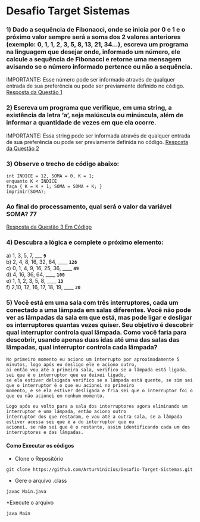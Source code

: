 # Desafio Target Sistemas

### 1) Dado a sequência de Fibonacci, onde se inicia por 0 e 1 e o próximo valor sempre será a soma dos 2 valores anteriores (exemplo: 0, 1, 1, 2, 3, 5, 8, 13, 21, 34...), escreva um programa na linguagem que desejar onde, informado um número, ele calcule a sequência de Fibonacci e retorne uma mensagem avisando se o número informado pertence ou não a sequência. 
IMPORTANTE: Esse número pode ser informado através de qualquer entrada de sua preferência ou pode ser previamente definido no código.
[Resposta da Questão 1](https://github.com/ArturVinicius/Desafio-Target-Sistemas/blob/main/Fibonacci/Fibonacci.java)


### 2) Escreva um programa que verifique, em uma string, a existência da letra ‘a’, seja maiúscula ou minúscula, além de informar a quantidade de vezes em que ela ocorre. 
IMPORTANTE: Essa string pode ser informada através de qualquer entrada de sua preferência ou pode ser previamente definida no código. 
[Resposta da Questão 2](https://github.com/ArturVinicius/Desafio-Target-Sistemas/blob/main/CharA/CharA.java)

### 3) Observe o trecho de código abaixo: 
```
int INDICE = 12, SOMA = 0, K = 1;
enquanto K < INDICE
faça { K = K + 1; SOMA = SOMA + K; }
imprimir(SOMA); 

```
### Ao final do processamento, qual será o valor da variável SOMA? 77
[Resposta da Questão 3 Em Código](https://github.com/ArturVinicius/Desafio-Target-Sistemas/blob/main/Soma/Soma.java)

### 4) Descubra a lógica e complete o próximo elemento: 
a) 1, 3, 5, 7, ___ <strong><code>9</code></strong> <br>
b) 2, 4, 8, 16, 32, 64, ____ <strong><code>128</code></strong> <br>
c) 0, 1, 4, 9, 16, 25, 36, ____ <strong><code>49</code></strong> <br>
d) 4, 16, 36, 64, ____ <strong><code>100</code></strong> <br>
e) 1, 1, 2, 3, 5, 8, ____ <strong><code>13</code></strong> <br>
f) 2,10, 12, 16, 17, 18, 19, ____ <strong><code>20</code></strong> <br>

### 5) Você está em uma sala com três interruptores, cada um conectado a uma lâmpada em salas diferentes. Você não pode ver as lâmpadas da sala em que está, mas pode ligar e desligar os interruptores quantas vezes quiser. Seu objetivo é descobrir qual interruptor controla qual lâmpada. Como você faria para descobrir, usando apenas duas idas até uma das salas das lâmpadas, qual interruptor controla cada lâmpada? 

```
No primeiro momento eu aciono um interrupto por aproximadamente 5 minutos, logo após eu desligo ele e aciono outro,
ai então vou até a primeira sala, verifico se a lâmpada está ligada, sei que é o interruptor que eu deixei ligado,
se ela estiver delsigada verifico se a lâmpada está quente, se sim sei que o interruptor é o que eu acionei no primeiro
momento, e se ela estiver desligada e fria sei que o interruptor foi o que eu não acionei em nenhum momento.

Logo após eu volto para a sala dos interruptores agora eliminando um interruptor e uma lâmpada, então aciono outro
interruptor dos que restaram, e vou até a outra sala, se a lâmpada estiver acessa sei que é a do interruptor que eu
acionei, se não sei que é o restante, assim identificando cada um dos interruptores e das lâmpadas.
```

#### Como Executar os códigos

* Clone o Repositório

```
git clone https://github.com/ArturVinicius/Desafio-Target-Sistemas.git

```
* Gere o arquivo .class

```
javac Main.java

```
*Execute o arquivo

```
java Main

```
